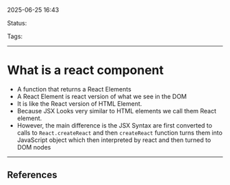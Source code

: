 
2025-06-25 16:43

Status:

Tags:

---
# What is a react component
- A function that returns a React Elements
- A React Element is react version of what we see in the DOM
- It is like the React version of HTML Element.
- Because JSX Looks very similar to HTML elements we call them React element. 
- However, the main difference is the JSX Syntax  are first converted to calls to `React.createReact` and then `createReact` function turns them into JavaScript object which then interpreted by react and then turned to DOM nodes

---
## References

